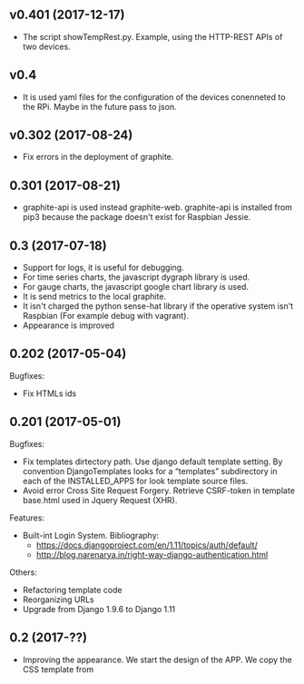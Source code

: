 ## v0.401 (2017-12-17)
 - The script showTempRest.py. Example, using the HTTP-REST APIs of two devices.

## v0.4
 - It is used yaml files for the configuration of the devices conenneted to the RPi. Maybe in the future pass to json.   

## v0.302 (2017-08-24)
 - Fix errors in the deployment of graphite. 

## 0.301 (2017-08-21) 
 - graphite-api is used instead graphite-web. graphite-api is installed from pip3 because 
   the package doesn't exist for Raspbian Jessie. 

## 0.3 (2017-07-18)
 - Support for logs, it is useful for debugging.
 - For time series charts, the javascript dygraph library is used.
 - For gauge charts, the javascript google chart library is used. 
 - It is send metrics to the local graphite.
 - It isn't charged the python sense-hat library if the operative system isn't Raspbian (For example debug with vagrant).
 - Appearance is improved
 

## 0.202 (2017-05-04)

Bugfixes:
  - Fix HTMLs ids

## 0.201 (2017-05-01)

Bugfixes:
  - Fix templates dirtectory path. Use django default template setting.
  By convention DjangoTemplates looks for a “templates” subdirectory
  in each of the INSTALLED_APPS for look template source files.
  - Avoid error Cross Site Request Forgery. Retrieve CSRF-token in
  template base.html used in Jquery Request (XHR).

Features:
  - Built-int Login System. Bibliography:
    - https://docs.djangoproject.com/en/1.11/topics/auth/default/
    - http://blog.narenarya.in/right-way-django-authentication.html

Others:
  - Refactoring template code
  - Reorganizing URLs
  - Upgrade from Django 1.9.6 to Django 1.11

## 0.2 (2017-??)
  - Improving the appearance. We start the design of the APP.
  We copy the CSS template from

